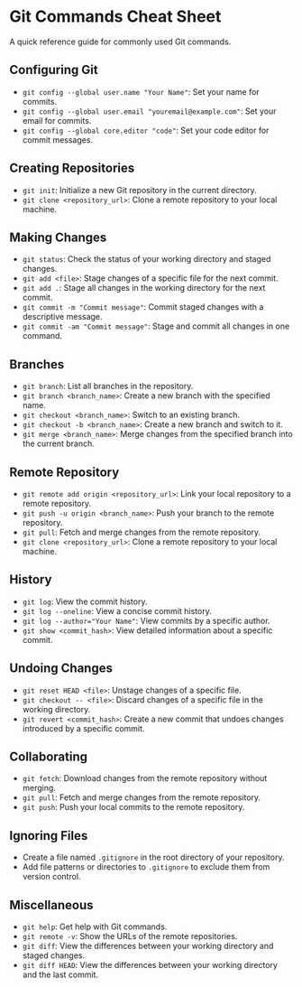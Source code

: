 # Git Commands Cheat Sheet

A quick reference guide for commonly used Git commands.

## Configuring Git

-   `git config --global user.name "Your Name"`: Set your name for commits.
-   `git config --global user.email "youremail@example.com"`: Set your email for commits.
-   `git config --global core.editor "code"`: Set your code editor for commit messages.

## Creating Repositories

-   `git init`: Initialize a new Git repository in the current directory.
-   `git clone <repository_url>`: Clone a remote repository to your local machine.

## Making Changes

-   `git status`: Check the status of your working directory and staged changes.
-   `git add <file>`: Stage changes of a specific file for the next commit.
-   `git add .`: Stage all changes in the working directory for the next commit.
-   `git commit -m "Commit message"`: Commit staged changes with a descriptive message.
-   `git commit -am "Commit message"`: Stage and commit all changes in one command.

## Branches

-   `git branch`: List all branches in the repository.
-   `git branch <branch_name>`: Create a new branch with the specified name.
-   `git checkout <branch_name>`: Switch to an existing branch.
-   `git checkout -b <branch_name>`: Create a new branch and switch to it.
-   `git merge <branch_name>`: Merge changes from the specified branch into the current branch.

## Remote Repository

-   `git remote add origin <repository_url>`: Link your local repository to a remote repository.
-   `git push -u origin <branch_name>`: Push your branch to the remote repository.
-   `git pull`: Fetch and merge changes from the remote repository.
-   `git clone <repository_url>`: Clone a remote repository to your local machine.

## History

-   `git log`: View the commit history.
-   `git log --oneline`: View a concise commit history.
-   `git log --author="Your Name"`: View commits by a specific author.
-   `git show <commit_hash>`: View detailed information about a specific commit.

## Undoing Changes

-   `git reset HEAD <file>`: Unstage changes of a specific file.
-   `git checkout -- <file>`: Discard changes of a specific file in the working directory.
-   `git revert <commit_hash>`: Create a new commit that undoes changes introduced by a specific commit.

## Collaborating

-   `git fetch`: Download changes from the remote repository without merging.
-   `git pull`: Fetch and merge changes from the remote repository.
-   `git push`: Push your local commits to the remote repository.

## Ignoring Files

-   Create a file named `.gitignore` in the root directory of your repository.
-   Add file patterns or directories to `.gitignore` to exclude them from version control.

## Miscellaneous

-   `git help`: Get help with Git commands.
-   `git remote -v`: Show the URLs of the remote repositories.
-   `git diff`: View the differences between your working directory and staged changes.
-   `git diff HEAD`: View the differences between your working directory and the last commit.
